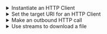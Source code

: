<details><summary>Instantiate an HTTP Client</summary>

This code instantiates an HTTP Client.

```java
@Httpclient
public IHttpClient client;
```

You can just as simply instantiate multiple HTTP Clients.

```java
@Httpclient
public IHttpClient client1;

@Httpclient
public IHttpClient client2;
```

</details>

<details><summary>Set the target URI for an HTTP Client</summary>

This code sets an HTTP Client's target URI.

```java
@Httpclient
public IHttpClient client;

client.setURI("http://www.google.com");
```

You would typically use this call prior to, say, an outbound HTTP call
to retrieve the contents of a web page.

</details>

<details><summary>Make an outbound HTTP call</summary>

This code makes a get request to the given path.

```java
@Httpclient
public IHttpClient client;

String pageContent = client.get("/images",false);
```

Use this call after a prior call to `setURI` to establish the URI endpoint of your request.
The second parameter - a boolean - causes the function to retry as required if set to `true`.

</details>

<details><summary>Use streams to download a file</summary>
The following code is an example of one way to download a file using streams.

```java
@Httpclient
public IHttpClient client;

File f = new File("/tmp/dev.galasa_0.3.0.jar");

client.setURI(new URI("https://p2.galasa.dev"));
CloseableHttpResponse response = client.getFile("/plugins/dev.galasa_0.3.0.jar");
InputStream in = response.getEntity().getContent();
OutputStream out = new FileOutputStream(f);
int count;
byte data[] = new byte[2048];
while((count = in.read(data)) != -1) {
   out.write(data, 0, count);
}
out.flush();
out.close();
```

The snippet begins by declaring `client` as before and `f`, an instance of `File`. The client's URI is set and its `getFile` method called to return `response` - an instance of `CloseableHttpResponse`.

The two streams `in` and `out` are declared and initialized and the data transferred from one to the other in 2048 byte chunks, after which the output stream is flushed and then closed.

</details>

